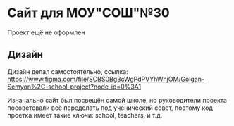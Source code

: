 # Сайт для МОУ"СОШ"№30

Проект ещё не оформлен

## Дизайн

Дизайн делал самостоятельно, ссылка:
https://www.figma.com/file/SCBS0Bg3cWgPdPVYhWhjOM/Golgan-Semyon%2C-school-project?node-id=0%3A1

Изначально сайт был посвещён самой школе, но руководители проекта посоветовали всё переделать под ученический совет, поэтому код проетка имеет такие ключи: school, teachers, и т.д. 